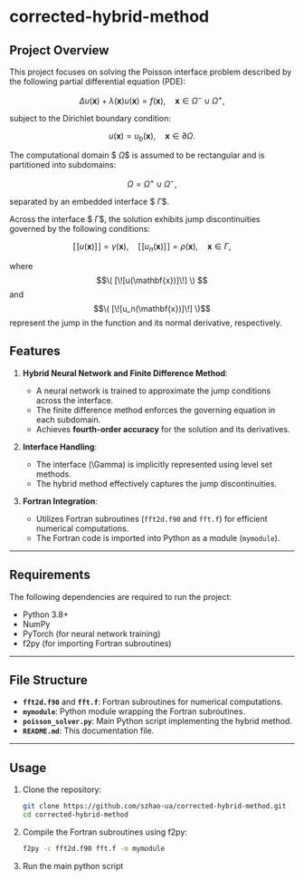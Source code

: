 # corrected-hybrid-method




## Project Overview
This project focuses on solving the Poisson interface problem described by the following partial differential equation (PDE):

$$
\Delta u(\mathbf{x}) + \lambda(\mathbf{x}) u(\mathbf{x}) = f(\mathbf{x}), \quad \mathbf{x} \in \Omega^- \cup \Omega^+,
$$

subject to the Dirichlet boundary condition:

$$
u(\mathbf{x}) = u_b(\mathbf{x}), \quad \mathbf{x} \in \partial \Omega.
$$

The computational domain $$\ \Omega \$$ is assumed to be rectangular and is partitioned into subdomains:

$$
\Omega = \Omega^{+} \cup \Omega^{-},
$$

separated by an embedded interface $$\ \Gamma \$$. 
<!--The solution in each subdomain is denoted by $$\ u^{+} \$$ and $$\ u^{-} \$$, while the source terms are $$\ f^{+} \$$ and $$\ f^{-} \$$.-->

Across the interface $$\ \Gamma \$$, the solution exhibits jump discontinuities governed by the following conditions:

$$
[\![u(\mathbf{x})]\!] = \gamma(\mathbf{x}), \quad [\![u_n(\mathbf{x})]\!] = \rho(\mathbf{x}), \quad \mathbf{x} \in \Gamma,
$$

where $$\( [\![u(\mathbf{x})]\!] \) $$ and $$\( [\![u_n(\mathbf{x})]\!] \)$$ represent the jump in the function and its normal derivative, respectively.

## Features

1. **Hybrid Neural Network and Finite Difference Method**:
   - A neural network is trained to approximate the jump conditions across the interface.
   - The finite difference method enforces the governing equation in each subdomain.
   - Achieves **fourth-order accuracy** for the solution and its derivatives.

2. **Interface Handling**:
   - The interface \(\Gamma\) is implicitly represented using level set methods.
   - The hybrid method effectively captures the jump discontinuities.

3. **Fortran Integration**:
   - Utilizes Fortran subroutines (`fft2d.f90` and `fft.f`) for efficient numerical computations.
   - The Fortran code is imported into Python as a module (`mymodule`).

---

## Requirements

The following dependencies are required to run the project:
- Python 3.8+
- NumPy
- PyTorch (for neural network training)
- f2py (for importing Fortran subroutines)

---

## File Structure

- **`fft2d.f90`** and **`fft.f`**: Fortran subroutines for numerical computations.
- **`mymodule`**: Python module wrapping the Fortran subroutines.
- **`poisson_solver.py`**: Main Python script implementing the hybrid method.
- **`README.md`**: This documentation file.

---

## Usage

1. Clone the repository:
   ```bash
   git clone https://github.com/szhao-ua/corrected-hybrid-method.git
   cd corrected-hybrid-method

2. Compile the Fortran subroutines using f2py:
   ```bash
   f2py -c fft2d.f90 fft.f -m mymodule


3. Run the main python script

